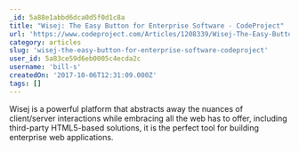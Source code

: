 ```yaml
---
_id: 5a88e1abbd6dca0d5f0d1c8a
title: "Wisej: The Easy Button for Enterprise Software - CodeProject"
url: 'https://www.codeproject.com/Articles/1208339/Wisej-The-Easy-Button-for-Enterprise-Software'
category: articles
slug: 'wisej-the-easy-button-for-enterprise-software-codeproject'
user_id: 5a83ce59d6eb0005c4ecda2c
username: 'bill-s'
createdOn: '2017-10-06T12:31:09.000Z'
tags: []
---
```


Wisej is a powerful platform that abstracts away the nuances of client/server interactions while embracing all the web has to offer, including third-party HTML5-based solutions, it is the perfect tool for building enterprise web applications.


